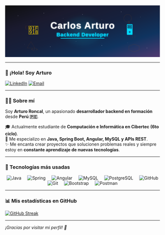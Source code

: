 
<p align="center">
  <img src="./img/carlos_arturo_svg_banner.svg" alt="Imagen"/>
</p>


---

### 👋 ¡Hola! Soy Arturo

[![LinkedIn](https://img.shields.io/badge/LinkedIn-@CarlosArturo-487FCF?style=for-the-badge&logo=LinkedIn&logoColor=white&labelColor=101010)](https://www.linkedin.com/in/carlos-ron27/)
[![Email](https://img.shields.io/badge/CarlosArturo-email-D14836?style=for-the-badge&logo=gmail&logoColor=white&labelColor=101010)](mailto:roncalhermenegildo@gmail.com)

---

### 👨‍💻 Sobre mí

Soy **Arturo Roncal**, un apasionado **desarrollador backend en formación** desde **Perú 🇵🇪**.

🎓 Actualmente estudiante de **Computación e Informática en Cibertec (6to ciclo)**.  
🚀 Me especializo en **Java, Spring Boot, Angular, MySQL y APIs REST**.  
✨ Me encanta crear proyectos que solucionen problemas reales y siempre estoy en **constante aprendizaje de nuevas tecnologías**.

---

### 🔧 Tecnologías más usadas

<div align="center">
  <img src="https://skillicons.dev/icons?i=java" height="40" alt="Java" />
  <img width="12" />
  <img src="https://skillicons.dev/icons?i=spring" height="40" alt="Spring" />
  <img width="12" />
  <img src="https://skillicons.dev/icons?i=angular" height="40" alt="Angular" />
  <img width="12" />
  <img src="https://skillicons.dev/icons?i=mysql" height="40" alt="MySQL" />
  <img width="12" />
  <img src="https://skillicons.dev/icons?i=postgres" height="40" alt="PostgreSQL" />
  <img width="12" />
  <img src="https://skillicons.dev/icons?i=github" height="40" alt="GitHub" />
  <img width="12" />
  <img src="https://skillicons.dev/icons?i=git" height="40" alt="Git" />
  <img width="12" />
  <img src="https://skillicons.dev/icons?i=bootstrap" height="40" alt="Bootstrap" />
  <img width="12" />
  <img src="https://skillicons.dev/icons?i=postman" height="40" alt="Postman" />
  <img width="12" />
</div>

---

### 📊 Mis estadísticas en GitHub

[![GitHub Streak](https://streak-stats.demolab.com?user=ArturoRoncal2704&theme=highcontrast&border_radius=7&hide_border=true&exclude_days=Sun%2CSat&card_width=467)](https://github.com/ArturoRoncal2704)

---

*¡Gracias por visitar mi perfil! 🚀*

